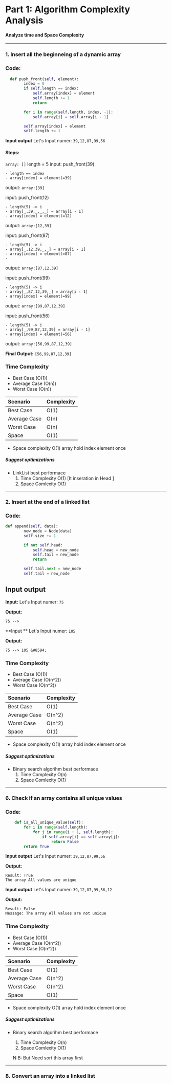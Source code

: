 # Part 1: Algorithm Complexity Analysis

#### Analyze time and Space Complexity 

---

### 1. Insert all the beginneing of a dynamic array

### Code:

```python
  def push_front(self, element):
        index = 0
        if self.length == index: 
            self.array[index] = element
            self.length += 1
            return

        for i in range(self.length, index, -1):
            self.array[i] = self.array[i - 1]

        self.array[index] = element
        self.length += 1
```

**Input output**
Let's Input numer: `39,12,87,99,56`

#### **Steps:** 
`array: []`
length = 5
input: push_front(39)

    - length == index
    - array[index] = element(=39)
  
output:
`array:[39]`

input: push_front(12)

    - length(5) -> i
    - array[_,39,_,_,_] = array[i - 1]
    - array[index] = element(=12)
  
output:
`array:[12,39]`

input: push_front(87)

    - length(5) -> i
    - array[_,12,39,_,_] = array[i - 1]
    - array[index] = element(=87)
    - 
output:
`array:[87,12,39]`

input: push_front(99)

    - length(5) -> i
    - array[_,87,12,39,_] = array[i - 1]
    - array[index] = element(=99)
  
output:
`array:[99,87,12,39]`

input: push_front(56)

    - length(5) -> i
    - array[_,99,87,12,39] = array[i - 1]
    - array[index] = element(=56)

output:
`array:[56,99,87,12,39]`

**Final Output:** `[56,99,87,12,39]`


### Time Complexity
- Best Case (O(1))   
- Average Case (O(n))
- Worst Case (O(n))

| Scenario      | Complexity    |
|:--------------|:--------------|
|Best Case      | O(1)          |
|Average Case   | O(n)          |
|Worst Case     | O(n)          |
|Space          | O(1)          |

* Space complexity O(1) array hold index element once
  
##### Suggest optimizations
* LinkList best performace
  1. Time Complexity O(1) [It inseration in Head ]
  2. Space Comlexity O(1)

---
### 2. Insert at the end of a linked list

### Code: 

```python
def append(self, data):
        new_node = Node(data)
        self.size += 1

        if not self.head:
            self.head = new_node
            self.tail = new_node
            return

        self.tail.next = new_node
        self.tail = new_node
```


**Input output**
---
**Input:**
Let's Input numer: `75`

**Output:**
``` 
75 -->
```
**Input **
Let's Input numer: `105`

**Output:**

```
75 --> 105 &#8594;
```

### Time Complexity
- Best Case (O(1))   
- Average Case (O(n^2))
- Worst Case (O(n^2))


| Scenario      | Complexity    |
|:--------------|:--------------|
|Best Case      | O(1)          |
|Average Case   | O(n^2)          |
|Worst Case     | O(n^2)          |
|Space          | O(1)          |

* Space complexity O(1) array hold index element once
  
##### Suggest optimizations
* Binary search algorihm best performace
  1. Time Complexity O(n) 
  2. Space Comlexity O(1)

---
### 6. Check if an array contains all unique values

### Code:
```python
    def is_all_unique_value(self):
        for i in range(self.length):
            for j in range(i + 1, self.length):
                if self.array[i] == self.array[j]:
                    return False
        return True
```
 
**Input output**
Let's Input numer: `39,12,87,99,56`

**Output:**
``` 
Result: True 
The array All values are unique
```
**Input output**
Let's Input numer: `39,12,87,99,56,12`

**Output:**

```
Result: False
Message: The array All values are not unique
```

### Time Complexity
- Best Case (O(1))   
- Average Case (O(n^2))
- Worst Case (O(n^2))


| Scenario      | Complexity    |
|:--------------|:--------------|
|Best Case      | O(1)          |
|Average Case   | O(n^2)          |
|Worst Case     | O(n^2)          |
|Space          | O(1)          |

* Space complexity O(1) array hold index element once
  
##### Suggest optimizations
* Binary search algorihm best performace
  1. Time Complexity O(n) 
  2. Space Comlexity O(1)

  
  N:B: But Need sort this array first
---


### 8.  Convert an array into a linked list  